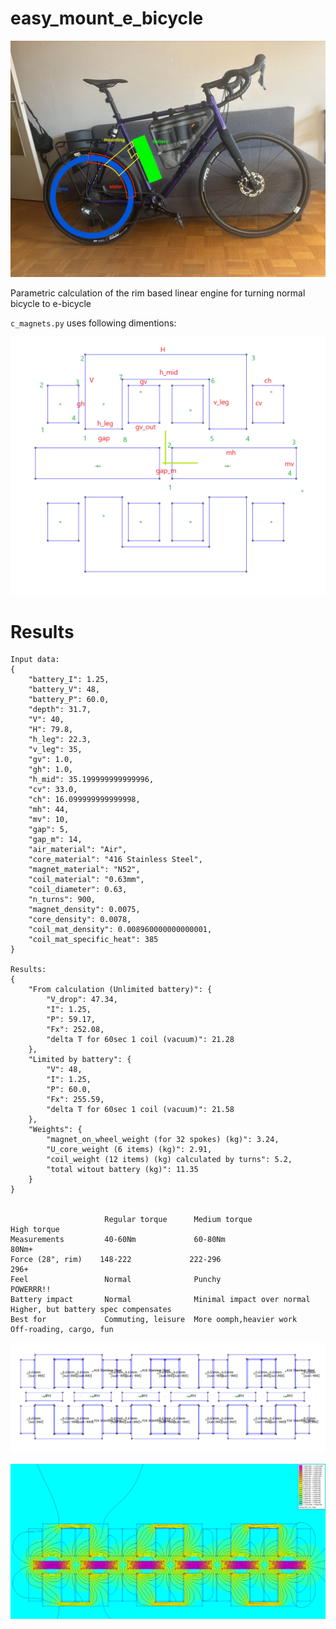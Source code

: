 easy_mount_e_bicycle
====================

![general idea](./idea.jpg)

Parametric calculation of the rim based linear engine for turning normal bicycle to e-bicycle

`c_magnets.py` uses following dimentions:

![parametric task](./dimentions_points.png)


Results
=======


```
Input data:
{
    "battery_I": 1.25,
    "battery_V": 48,
    "battery_P": 60.0,
    "depth": 31.7,
    "V": 40,
    "H": 79.8,
    "h_leg": 22.3,
    "v_leg": 35,
    "gv": 1.0,
    "gh": 1.0,
    "h_mid": 35.199999999999996,
    "cv": 33.0,
    "ch": 16.099999999999998,
    "mh": 44,
    "mv": 10,
    "gap": 5,
    "gap_m": 14,
    "air_material": "Air",
    "core_material": "416 Stainless Steel",
    "magnet_material": "N52",
    "coil_material": "0.63mm",
    "coil_diameter": 0.63,
    "n_turns": 900,
    "magnet_density": 0.0075,
    "core_density": 0.0078,
    "coil_mat_density": 0.008960000000000001,
    "coil_mat_specific_heat": 385
}

Results:
{
    "From calculation (Unlimited battery)": {
        "V_drop": 47.34,
        "I": 1.25,
        "P": 59.17,
        "Fx": 252.08,
        "delta T for 60sec 1 coil (vacuum)": 21.28
    },
    "Limited by battery": {
        "V": 48,
        "I": 1.25,
        "P": 60.0,
        "Fx": 255.59,
        "delta T for 60sec 1 coil (vacuum)": 21.58
    },
    "Weights": {
        "magnet_on_wheel_weight (for 32 spokes) (kg)": 3.24,
        "U_core_weight (6 items) (kg)": 2.91,
        "coil_weight (12 items) (kg) calculated by turns": 5.2,
        "total witout battery (kg)": 11.35
    }
}


                     Regular torque      Medium torque                   High torque
Measurements         40-60Nm             60-80Nm                         80Nm+
Force (28", rim)    148-222             222-296                         296+
Feel                 Normal              Punchy                          POWERRR!!
Battery impact       Normal              Minimal impact over normal      Higher, but battery spec compensates
Best for             Commuting, leisure  More oomph,heavier work         Off-roading, cargo, fun
```


![definition](./results/definition.png)

![fields](./results/field.png)